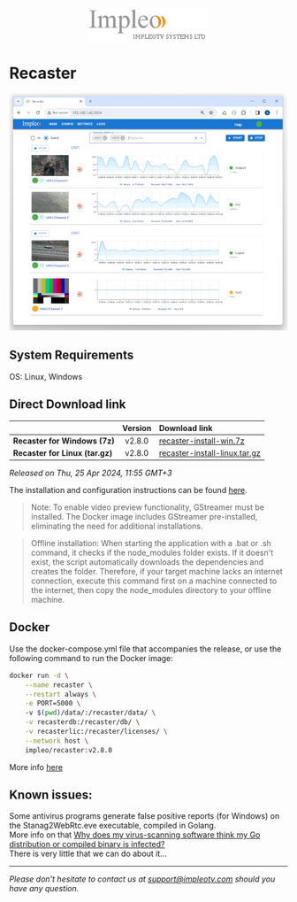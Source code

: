 
<div align="center">
  <a >
    <img src="images/impleo_logo.png" alt="Logo" >
  </a>
</div>

# Recaster

![Recaster](images/recaster-main-mid.jpg)  


## System Requirements

OS: Linux, Windows


## Direct Download link

|          | Version             | Download link                                                           | 
|:---------|:-------------------:|:------------------------------------------------------------------------|
| **Recaster for Windows (7z)** |  v2.8.0 | [recaster-install-win.7z](https://github.com/impleotv/recaster-release/releases/download/v2.8.0/recaster-install-win.7z)  | 
| **Recaster for Linux (tar.gz)** |  v2.8.0 | [recaster-install-linux.tar.gz](https://github.com/impleotv/recaster-release/releases/download/v2.8.0/recaster-install-linux.tar.gz)  | 

*Released on Thu, 25 Apr 2024, 11:55 GMT+3*


The installation and configuration instructions can be found [here](https://impleotv.com/content/recaster/help/).

> Note: To enable video preview functionality, GStreamer must be installed. The Docker image includes GStreamer pre-installed, eliminating the need for additional installations.


> Offline installation: When starting the application with a .bat or .sh command, it checks if the node_modules folder exists. If it doesn't exist, the script automatically downloads the dependencies and creates the folder. Therefore, if your target machine lacks an internet connection, execute this command first on a machine connected to the internet, then copy the node_modules directory to your offline machine.


## Docker

Use the docker-compose.yml file that accompanies the release, or use the following command to run the Docker image:

```sh
docker run -d \
    --name recaster \
    --restart always \
    -e PORT=5000 \  
    -v $(pwd)/data/:/recaster/data/ \
    -v recasterdb:/recaster/db/ \
    -v recasterlic:/recaster/licenses/ \
    --network host \
    impleo/recaster:v2.8.0
```

More info [here](https://impleotv.com/content/recaster/help/user-guide/running-docker.html)

## Known issues:

Some antivirus programs generate false positive reports (for Windows) on the Stanag2WebRtc.eve executable, compiled in Golang.  
More info on that [Why does my virus-scanning software think my Go distribution or compiled binary is infected?](https://go.dev/doc/faq#virus)  
There is very little that we can do about it...

----  
*Please don't hesitate to contact us at support@impleotv.com should you have any question.*
